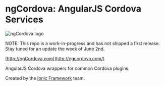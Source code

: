 ngCordova: AngularJS Cordova Services
==========

![ngCordova logo](http://ionicframework.com/img/ngcordova-context-logo.png)

NOTE: This repo is a work-in-progress and has not shipped a first release. Stay tuned for an update the week of June 2nd.

[http://ngCordova.com](http://ngcordova.com/)

AngularJS Cordova wrappers for common Cordova plugins.

Created by the [Ionic Framework](http://ionicframework.com/) team.
